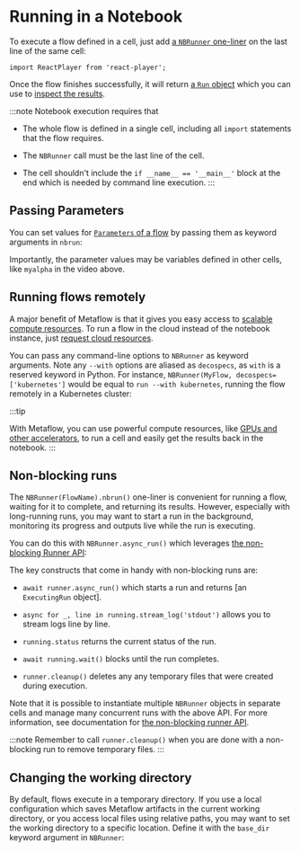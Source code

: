 
# Running in a Notebook

To execute a flow defined in a cell, just add [a `NBRunner` one-liner](/api/runner#nbrunner)
on the last line of the same cell:

```mdx-code-block
import ReactPlayer from 'react-player';
```

<ReactPlayer playing controls muted playsinline loop url='/assets/nbrun1.mp4' width='100%' height='100%'/>

Once the flow finishes successfully, it will return [a `Run` object](/api/client#run) which you can use
to [inspect the results](/metaflow/client).

:::note
Notebook execution requires that

- The whole flow is defined in a single cell, including all `import` statements that the flow requires.

- The `NBRunner` call must be the last line of the cell.

- The cell shouldn't include the `if __name__ == '__main__'` block at the end which is needed
  by command line execution.
:::

## Passing Parameters 

You can set values for [`Parameters` of a flow](/metaflow/basics#how-to-define-parameters-for-flows) by
passing them as keyword arguments in `nbrun`:

<ReactPlayer playing controls muted playsinline loop url='/assets/nbrun-params.mp4' width='100%' height='100%'/>

Importantly, the parameter values may be variables defined in other cells, like `myalpha` in the video above.

## Running flows remotely

A major benefit of Metaflow is that it gives you easy access to [scalable compute
resources](/scaling/remote-tasks/introduction). To run a flow in the cloud instead of the notebook instance,
just [request cloud resources](/scaling/remote-tasks/requesting-resources).

You can pass any command-line options to `NBRunner` as keyword arguments. Note any `--with` options
are aliased as `decospecs`, as `with` is a reserved keyword in Python. For instance,
`NBRunner(MyFlow, decospecs=['kubernetes']` would be equal to `run --with kubernetes`, running the
flow remotely in a Kubernetes cluster:

<ReactPlayer playing controls muted playsinline loop url='/assets/nbrun-k8s.mp4' width='100%' height='100%'/>

:::tip

With Metaflow, you can use powerful compute resources, like [GPUs and other
accelerators](/scaling/remote-tasks/gpu-compute), to run a cell and easily get the results
back in the notebook.
:::

## Non-blocking runs

The `NBRunner(FlowName).nbrun()` one-liner is convenient for running a flow, waiting for it to complete, and
returning its results. However, especially with long-running runs, you may want to start a run in the
background, monitoring its progress and outputs live while the run is executing.

You can do this with `NBRunner.async_run()` which leverages [the non-blocking
Runner API](/metaflow/managing-flows/runner#non-blocking-api):

<ReactPlayer playing controls muted playsinline loop url='/assets/nbrun-async.mp4' width='100%' height='100%'/>

The key constructs that come in handy with non-blocking runs are:

 - `await runner.async_run()` which starts a run and returns [an `ExecutingRun` object].

 - `async for _, line in running.stream_log('stdout')` allows you to stream logs line by line.

 - `running.status` returns the current status of the run.

 - `await running.wait()` blocks until the run completes.

 - `runner.cleanup()` deletes any any temporary files that were created during execution.

Note that it is possible to instantiate multiple `NBRunner` objects in separate cells and manage many concurrent
runs with the above API. For more information, see documentation for
[the non-blocking runner API](/metaflow/managing-flows/runner#non-blocking-api).

:::note
Remember to call `runner.cleanup()` when you are done with a non-blocking run to remove temporary files.
:::

## Changing the working directory

By default, flows execute in a temporary directory. If you use a local configuration which saves Metaflow artifacts
in the current working directory, or you access local files using relative paths, you may want to set the working directory to a specific location. Define it with the `base_dir` keyword argument in `NBRunner`:

<ReactPlayer playing controls muted playsinline loop url='/assets/nbrun-basedir1.mp4' width='100%' height='100%'/>

